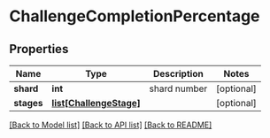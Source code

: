 # ChallengeCompletionPercentage

## Properties
Name | Type | Description | Notes
------------ | ------------- | ------------- | -------------
**shard** | **int** | shard number | [optional] 
**stages** | [**list[ChallengeStage]**](ChallengeStage.md) |  | [optional] 

[[Back to Model list]](../README.md#documentation-for-models) [[Back to API list]](../README.md#documentation-for-api-endpoints) [[Back to README]](../README.md)


